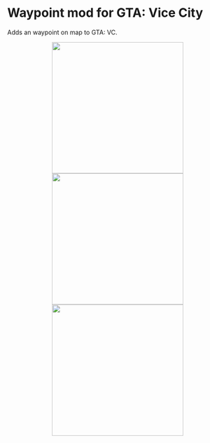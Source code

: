 <h1>Waypoint mod for GTA: Vice City</h1>
<p>Adds an waypoint on map to GTA: VC.</p>
<p align="center">
<img src "https://media.discordapp.net/attachments/1371910617748869130/1371911089083645982/Screenshot_2025-05-13_19-04-46.png?ex=6824db44&is=682389c4&hm=42b8e3259bf09a01d56fbfee53d00cbf37a5f4dfd1297ca6a65e464f81fbdf4d&=&format=webp&quality=lossless&width=1136&height=639?raw=true" width="300"/>
<img src "https://media.discordapp.net/attachments/1371910617748869130/1371911089566257364/Screenshot_2025-05-13_19-01-39.png?ex=6824db44&is=682389c4&hm=0aea8a9c34200a70955238cc9030505d04a54e29388f66b38b33feb8877955f4&=&format=webp&quality=lossless&width=1136&height=639" width="300"/><br/>
<img src "https://media.discordapp.net/attachments/1371910617748869130/1371911090178363545/Screenshot_2025-05-13_19-01-46.png?ex=6824db44&is=682389c4&hm=33df694eac5ff3339532925bb4f9fb1d339a39c3f06032114ea3873a81f96f46&=&format=webp&quality=lossless&width=1136&height=639" width="300"/></p>
